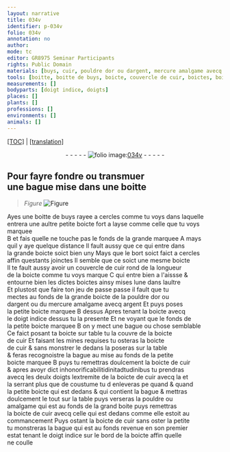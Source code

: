 ```yaml
---
layout: narrative
title: 034v
identifier: p-034v
folio: 034v
annotation: no
author:
mode: tc
editor: GR8975 Seminar Participants
rights: Public Domain
materials: [buys, cuir, pouldre dor ou dargent, mercure amalgame avecq argent, pouldre, amalgame]
tools: [boitte, boitte de buys, boicte, couvercle de cuir, boictes, boicte de cuir, boite]
measurements: []
bodyparts: [doigt indice, doigts]
places: []
plants: []
professions: []
environments: []
animals: []
---
```


<p><a href="{{ site.baseurl }}/diplomatic/">[TOC]</a> | <a href="{{ site.baseurl }}/texts/p-034v_tl/" target="_blank">[translation]</a></p><div class="folio" align="center">- - - - - <a href="http://gallica.bnf.fr/ark:/12148/btv1b10500001g/f74.image" target="_blank"><img src="https://cu-mkp.github.io/2017-workshop-edition/assets/photo-icon.png" alt="folio image: " style="display:inline-block; margin-bottom:-3px;"/>034v</a> - - - - - </div>  
  

## Pour fayre fondre ou transmuer<br/> une bague mise dans une <span class="tl">boitte</span>

 
> *Figure*
> <a href="https://drive.google.com/open?id=0B9-oNrvWdlO5VTA5cWtrWktEajQ" target="_blank"><img src="https://cu-mkp.github.io/GR8975-edition/assets/photo-icon.png" alt="Figure" style="display:inline-block; margin-bottom:-3px;"/></a>
 
Ayes une <span class="tl">boitte de <span class="m">buys</span></span> rayee a cercles comme tu voys dans laquelle<br/> entrera une aultre petite <span class="tl">boicte</span> fort a layse co<span class="exp">mm</span>e celle que tu voys marquee<br/> B et fais quelle ne touche pas le fonds de la grande marquee A mays<br/> quil y aye quelque distance Il fault aussy que ce qui entre da<span class="exp">n</span>s<br/> la grande <span class="tl">boicte</span> soict bien uny Mays que le bort soict faict a cercles<br/> affin questants joinctes Il semble que ce soict une mesme <span class="tl">boicte</span><br/> Il te fault aussy avoir un <span class="tl">couvercle de <span class="m">cuir</span></span> rond de la longueur<br/> de la <span class="tl">boicte</span> comme tu voys marque C qui entre bien a l'ai<span class="del">ss</span><span class="add">s</span>e &<br/> entourne bien les dictes <span class="tl">boictes</span> ainsy mises lune dans laultre<br/> Et plustost que faire ton jeu de passe passe il fault que tu<br/> mectes au fonds de la grande <span class="tl">boicte</span> de la <span class="m">pouldre dor ou<br/> dargent</span> ou du <span class="m">mercure amalgame avecq argent</span> Et puys poses<br/> la petite <span class="tl">boicte</span> marquee B dessus Apres tenant la <span class="tl">boicte</span> avecq<br/> le <span class="bp">doigt indice</span> dessus tu <span class="add">la</span> presente Et ne voyant que le fonds de<br/> la petite <span class="add"><span class="tl">boicte</span></span> marquee B on y mect une bague ou chose semblable<br/> Ce faict posant ta <span class="tl">boicte</span> sur table tu la couvre de la <span class="tl">boicte<br/> de <span class="m">cuir</span></span> Et faisant les mines requises tu osteras la <span class="tl">boicte<br/> de <span class="m">cuir</span></span> & sans monstrer le dedans la poseras sur la table<br/> & feras recognoistre la bague <span class="del">au</span> mise au fonds de la petite<br/> <span class="tl">boicte</span> marquee B puys tu remettras doulcement la <span class="tl">boicte de <span class="m">cuir</span></span><br/> & apres avoyr dict inhonorificabilitidinita<span class="del">d</span>tudinibus tu prendras<br/> avecq les deulx <span class="bp">doigts</span> lextremite de la <span class="tl">boicte de <span class="m">cuir</span></span> <span class="del">avecq la</span> et<br/> la serrant plus que de coustume tu <span class="del">d</span> enleveras <span class="del">pe</span> quand & quand<br/> la petite <span class="tl">boicte</span> qui est dedans & qui contient la bague & mettras<br/> doulcem<span class="exp">ent</span> le tout sur la table puys verseras la <span class="m">pouldre</span> ou<br/> <span class="m">amalgame</span> qui est au fonds de la grand <span class="tl">boite</span> puys remettras<br/> la <span class="tl">boicte de <span class="m">cuir</span></span> avecq celle qui est dedans co<span class="exp">mm</span>e elle estoit au<br/> commancem<span class="exp">ent</span> Puys ostant la <span class="tl">boicte de <span class="m">cuir</span></span> sans oster la petite<br/> tu monstreras la bague qui est au fonds revenue en son premier<br/> estat tenant le <span class="bp">doigt indice</span> sur le bord de la <span class="tl">boicte</span> affin quelle<br/> ne coulle 
 

